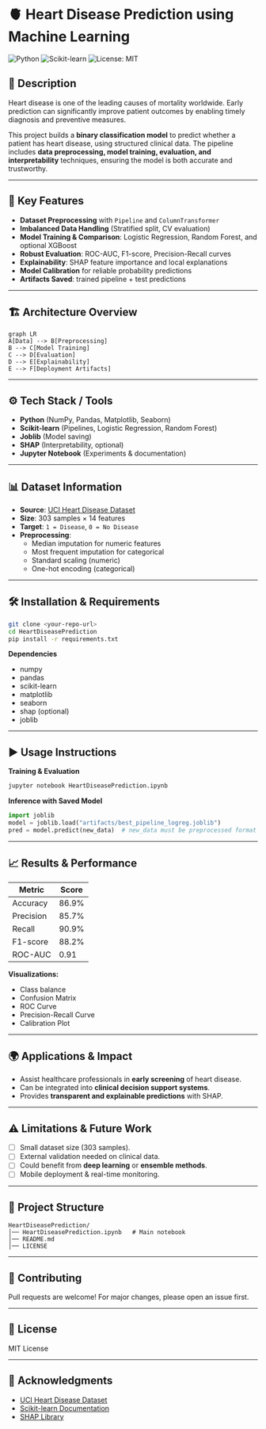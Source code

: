 # 🫀 Heart Disease Prediction using Machine Learning  

![Python](https://img.shields.io/badge/Python-3.8+-blue.svg)
![Scikit-learn](https://img.shields.io/badge/ML-Scikit--learn-orange.svg)
![License: MIT](https://img.shields.io/badge/License-MIT-green.svg)

## 📌 Description  
Heart disease is one of the leading causes of mortality worldwide. Early prediction can significantly improve patient outcomes by enabling timely diagnosis and preventive measures.  

This project builds a **binary classification model** to predict whether a patient has heart disease, using structured clinical data. The pipeline includes **data preprocessing, model training, evaluation, and interpretability** techniques, ensuring the model is both accurate and trustworthy.  

---

## 🚀 Key Features  
- **Dataset Preprocessing** with `Pipeline` and `ColumnTransformer`  
- **Imbalanced Data Handling** (Stratified split, CV evaluation)  
- **Model Training & Comparison**: Logistic Regression, Random Forest, and optional XGBoost  
- **Robust Evaluation**: ROC-AUC, F1-score, Precision-Recall curves  
- **Explainability**: SHAP feature importance and local explanations  
- **Model Calibration** for reliable probability predictions  
- **Artifacts Saved**: trained pipeline + test predictions  

---

## 🏗️ Architecture Overview  
```mermaid
graph LR
A[Data] --> B[Preprocessing]
B --> C[Model Training]
C --> D[Evaluation]
D --> E[Explainability]
E --> F[Deployment Artifacts]
```

---

## ⚙️ Tech Stack / Tools  
- **Python** (NumPy, Pandas, Matplotlib, Seaborn)  
- **Scikit-learn** (Pipelines, Logistic Regression, Random Forest)  
- **Joblib** (Model saving)  
- **SHAP** (Interpretability, optional)  
- **Jupyter Notebook** (Experiments & documentation)  

---

## 📊 Dataset Information  
- **Source**: [UCI Heart Disease Dataset](https://archive.ics.uci.edu/ml/datasets/heart+Disease)  
- **Size**: 303 samples × 14 features  
- **Target**: `1 = Disease`, `0 = No Disease`  
- **Preprocessing**:  
  - Median imputation for numeric features  
  - Most frequent imputation for categorical  
  - Standard scaling (numeric)  
  - One-hot encoding (categorical)  

---

## 🛠️ Installation & Requirements  
```bash
git clone <your-repo-url>
cd HeartDiseasePrediction
pip install -r requirements.txt
```

**Dependencies**  
- numpy  
- pandas  
- scikit-learn  
- matplotlib  
- seaborn  
- shap (optional)  
- joblib  

---

## ▶️ Usage Instructions  
**Training & Evaluation**  
```bash
jupyter notebook HeartDiseasePrediction.ipynb
```

**Inference with Saved Model**  
```python
import joblib
model = joblib.load("artifacts/best_pipeline_logreg.joblib")
pred = model.predict(new_data)  # new_data must be preprocessed format
```

---

## 📈 Results & Performance  
| Metric       | Score  |
|--------------|--------|
| Accuracy     | 86.9%  |
| Precision    | 85.7%  |
| Recall       | 90.9%  |
| F1-score     | 88.2%  |
| ROC-AUC      | 0.91   |

**Visualizations:**  
- Class balance  
- Confusion Matrix  
- ROC Curve  
- Precision-Recall Curve  
- Calibration Plot  

---

## 🌍 Applications & Impact  
- Assist healthcare professionals in **early screening** of heart disease.  
- Can be integrated into **clinical decision support systems**.  
- Provides **transparent and explainable predictions** with SHAP.  

---

## ⚠️ Limitations & Future Work  
- [ ] Small dataset size (303 samples).  
- [ ] External validation needed on clinical data.  
- [ ] Could benefit from **deep learning** or **ensemble methods**.  
- [ ] Mobile deployment & real-time monitoring.  

---

## 📂 Project Structure  
```
HeartDiseasePrediction/
│── HeartDiseasePrediction.ipynb   # Main notebook
│── README.md
│── LICENSE
```

---

## 🤝 Contributing  
Pull requests are welcome! For major changes, please open an issue first.  

---

## 📜 License  
MIT License  

---

## 🙏 Acknowledgments  
- [UCI Heart Disease Dataset](https://archive.ics.uci.edu/ml/datasets/heart+Disease)  
- [Scikit-learn Documentation](https://scikit-learn.org/)  
- [SHAP Library](https://shap.readthedocs.io/en/latest/)  
